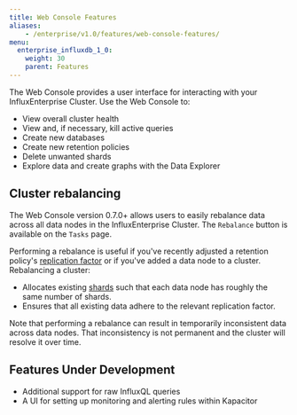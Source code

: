 ```yaml
---
title: Web Console Features
aliases:
    - /enterprise/v1.0/features/web-console-features/
menu:
  enterprise_influxdb_1_0:
    weight: 30
    parent: Features
---
```


The Web Console provides a user interface for interacting with your InfluxEnterprise Cluster. Use the Web Console to:

* View overall cluster health
* View and, if necessary, kill active queries
* Create new databases
* Create new retention policies
* Delete unwanted shards
* Explore data and create graphs with the Data Explorer

## Cluster rebalancing

The Web Console version 0.7.0+ allows users to easily rebalance data across all
data nodes in the InfluxEnterprise Cluster.
The `Rebalance` button is available on the `Tasks` page.

Performing a rebalance is useful if you've recently adjusted a retention policy's
[replication factor](/enterprise_influxdb/v1.0/concepts/glossary/#replication-factor) or if you've added a data node to a cluster.
Rebalancing a cluster:

* Allocates existing
[shards](/influxdb/v1.0/concepts/glossary/#shard)
such that each data node has roughly the same number of shards.
* Ensures that all existing data adhere to the
relevant replication factor.

Note that performing a rebalance can result in temporarily inconsistent data
across data nodes.
That inconsistency is not permanent and the cluster will resolve it over time.

## Features Under Development

* Additional support for raw InfluxQL queries
* A UI for setting up monitoring and alerting rules within Kapacitor
